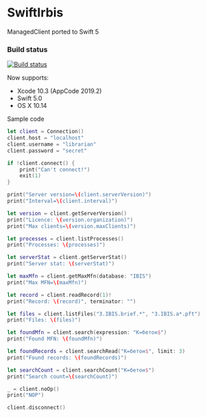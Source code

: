 # SwiftIrbis

ManagedClient ported to Swift 5

### Build status

[![Build status](https://api.travis-ci.org/amironov73/SwiftIrbis.svg)](https://travis-ci.org/amironov73/SwiftIrbis/)

Now supports:

* Xcode 10.3 (AppCode 2019.2)
* Swift 5.0
* OS X 10.14

Sample code

```swift
let client = Connection()
client.host = "localhost"
client.username = "librarian"
client.password = "secret"

if !client.connect() {
    print("Can't connect!")
    exit(1)
}

print("Server version=\(client.serverVersion)")
print("Interval=\(client.interval)")

let version = client.getServerVersion()
print("Licence: \(version.organization)")
print("Max clients=\(version.maxClients)")

let processes = client.listProcesses()
print("Processes: \(processes)")

let serverStat = client.getServerStat()
print("Server stat: \(serverStat)")

let maxMfn = client.getMaxMfn(database: "IBIS")
print("Max MFN=\(maxMfn)")

let record = client.readRecord(1)!
print("Record: \(record)", terminator: "")

let files = client.listFiles("3.IBIS.brief.*", "3.IBIS.a*.pft")
print("Files: \(files)")

let foundMfn = client.search(expression: "K=бетон$")
print("Found MFN: \(foundMfn)")

let foundRecords = client.searchRead("K=бетон$", limit: 3)
print("Found records: \(foundRecords)")

let searchCount = client.searchCount("K=бетон$")
print("Search count=\(searchCount)")

_ = client.noOp()
print("NOP")

client.disconnect()
```